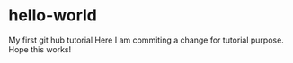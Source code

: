 # hello-world
My first git hub tutorial
Here I am commiting a change for tutorial purpose.  Hope this works!
